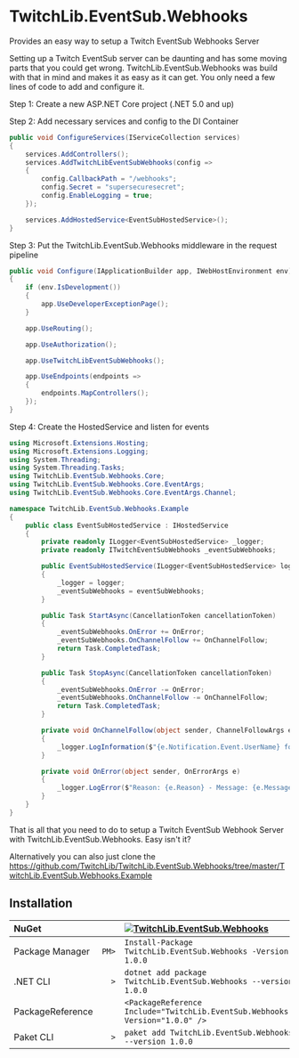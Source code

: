 # TwitchLib.EventSub.Webhooks
Provides an easy way to setup a Twitch EventSub Webhooks Server

Setting up a Twitch EventSub server can be daunting and has some moving parts that you could get wrong.
TwitchLib.EventSub.Webhooks was build with that in mind and makes it as easy as it can get.
You only need a few lines of code to add and configure it.

Step 1: Create a new ASP.NET Core project (.NET 5.0 and up)

Step 2: Add necessary services and config to the DI Container

```csharp
public void ConfigureServices(IServiceCollection services)
{
    services.AddControllers();
    services.AddTwitchLibEventSubWebhooks(config =>
    {
        config.CallbackPath = "/webhooks";
        config.Secret = "supersecuresecret";
        config.EnableLogging = true;
    });

    services.AddHostedService<EventSubHostedService>();
}
```

Step 3: Put the TwitchLib.EventSub.Webhooks middleware in the request pipeline

```csharp
public void Configure(IApplicationBuilder app, IWebHostEnvironment env)
{
    if (env.IsDevelopment())
    {
        app.UseDeveloperExceptionPage();
    }

    app.UseRouting();

    app.UseAuthorization();

    app.UseTwitchLibEventSubWebhooks();

    app.UseEndpoints(endpoints =>
    {
        endpoints.MapControllers();
    });
}
```

Step 4: Create the HostedService and listen for events

```csharp
using Microsoft.Extensions.Hosting;
using Microsoft.Extensions.Logging;
using System.Threading;
using System.Threading.Tasks;
using TwitchLib.EventSub.Webhooks.Core;
using TwitchLib.EventSub.Webhooks.Core.EventArgs;
using TwitchLib.EventSub.Webhooks.Core.EventArgs.Channel;

namespace TwitchLib.EventSub.Webhooks.Example
{
    public class EventSubHostedService : IHostedService
    {
        private readonly ILogger<EventSubHostedService> _logger;
        private readonly ITwitchEventSubWebhooks _eventSubWebhooks;

        public EventSubHostedService(ILogger<EventSubHostedService> logger, ITwitchEventSubWebhooks eventSubWebhooks)
        {
            _logger = logger;
            _eventSubWebhooks = eventSubWebhooks;
        }

        public Task StartAsync(CancellationToken cancellationToken)
        {
            _eventSubWebhooks.OnError += OnError;
            _eventSubWebhooks.OnChannelFollow += OnChannelFollow;
            return Task.CompletedTask;
        }

        public Task StopAsync(CancellationToken cancellationToken)
        {
            _eventSubWebhooks.OnError -= OnError;
            _eventSubWebhooks.OnChannelFollow -= OnChannelFollow;
            return Task.CompletedTask;
        }

        private void OnChannelFollow(object sender, ChannelFollowArgs e)
        {
            _logger.LogInformation($"{e.Notification.Event.UserName} followed {e.Notification.Event.BroadcasterUserName} at {e.Notification.Event.FollowedAt.ToUniversalTime()}");
        }

        private void OnError(object sender, OnErrorArgs e)
        {
            _logger.LogError($"Reason: {e.Reason} - Message: {e.Message}");
        }
    }
}
```


That is all that you need to do to setup a Twitch EventSub Webhook Server with TwitchLib.EventSub.Webhooks.
Easy isn't it?

Alternatively you can also just clone the https://github.com/TwitchLib/TwitchLib.EventSub.Webhooks/tree/master/TwitchLib.EventSub.Webhooks.Example

## Installation

| NuGet            |       | [![TwitchLib.EventSub.Webhooks][1]][2]                                       |
| :--------------- | ----: | :--------------------------------------------------------------------------- |
| Package Manager  | `PM>` | `Install-Package TwitchLib.EventSub.Webhooks -Version 1.0.0`                 |
| .NET CLI         | `>`   | `dotnet add package TwitchLib.EventSub.Webhooks --version 1.0.0`             |
| PackageReference |       | `<PackageReference Include="TwitchLib.EventSub.Webhooks" Version="1.0.0" />` |
| Paket CLI        | `>`   | `paket add TwitchLib.EventSub.Webhooks --version 1.0.0`                      |

[1]: https://img.shields.io/nuget/v/TwitchLib.EventSub.Webhooks.svg?label=TwitchLib.EventSub.Webhooks
[2]: https://www.nuget.org/packages/TwitchLib.EventSub.Webhooks
